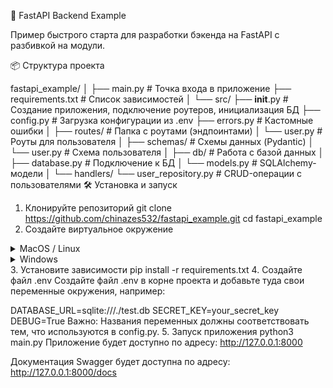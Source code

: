🚀 FastAPI Backend Example

Пример быстрого старта для разработки бэкенда на FastAPI с разбивкой на модули.

📦 Структура проекта

fastapi_example/
│
├── main.py                 # Точка входа в приложение
├── requirements.txt        # Список зависимостей
│
└── src/
    ├── __init__.py         # Создание приложения, подключение роутеров, инициализация БД
    ├── config.py           # Загрузка конфигурации из .env
    ├── errors.py           # Кастомные ошибки
    │
    ├── routes/             # Папка с роутами (эндпоинтами)
    │   └── user.py         # Роуты для пользователя
    │
    ├── schemas/            # Схемы данных (Pydantic)
    │   └── user.py         # Схема пользователя
    │
    ├── db/                 # Работа с базой данных
    │   ├── database.py     # Подключение к БД
    │   └── models.py       # SQLAlchemy-модели
    │
    └── handlers/
        └── user_repository.py  # CRUD-операции с пользователями
🛠️ Установка и запуск

1. Клонируйте репозиторий
git clone https://github.com/chinazes532/fastapi_example.git
cd fastapi_example
2. Создайте виртуальное окружение
<details> <summary>MacOS / Linux</summary>
python3 -m venv .venv
source .venv/bin/activate
</details> <details> <summary>Windows</summary>
python -m venv .venv
.venv\Scripts\activate
</details>
3. Установите зависимости
pip install -r requirements.txt
4. Создайте файл .env
Создайте файл .env в корне проекта и добавьте туда свои переменные окружения, например:

DATABASE_URL=sqlite:///./test.db
SECRET_KEY=your_secret_key
DEBUG=True
Важно: Названия переменных должны соответствовать тем, что используются в config.py.
5. Запуск приложения
python3 main.py
Приложение будет доступно по адресу: http://127.0.0.1:8000

Документация Swagger будет доступна по адресу:
http://127.0.0.1:8000/docs
